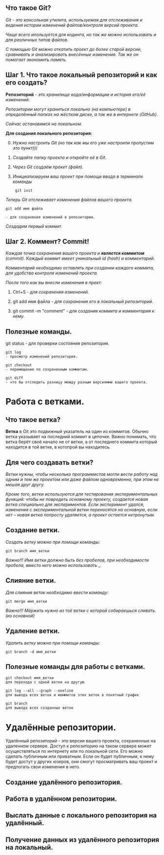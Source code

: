 ## Что такое Git?

*Git - это консольная утилита, используемая для отслеживания и ведения истории изменений файлов/контроля версий проекта.*

*Чаще всего ипользуется для кодинга, но так же можно использовать и для различных типов файлов.*

*С помощью Git можно откатить проект до более старой версии, сравнивать и анализировать внесённые изменения. Так же он помогает экономить память.* 

## Шаг 1. Что такое локальный репозиторий и как его создать?

**Репозиторий** - *это хранилище кода/информации и история его/её изменений.*

*Репозитории могут храниться локально (на компьютере) в определённый папках на жёстком диске, а так же в интернете (GitHub).*

*Сейчас остановимся на локальном.*

**Для создания локального репозитория:**

0. *Нужно настроить Git (но так как мы его уже настроили пропустим это  пункт)))*

1. *Создайте папку проекта и откройте её в Git.*

2. *Через Git  создаём прокет (файл).*

3. *Инициализируем ваш проект при помощи ввода в терминале команды* 

        git init

*Теперь Git отслеживает изменения файлов вашего проекта.*

    git add имя файла 
    
    - для сохранения изменений в репозитории.

*Создадим первый коммит.*

## Шаг 2. Коммент? Commit!

*Каждая точка сохранения вашего проекта и **является коммитом** (commit). Каждый коммит имеет уникальный id (hash) и комментарий.*

*Комментарий необходимо оставлять при создании каждого коммита, для удобства контроля изменений проекта.*

*После того как вы внесли изменения в прект:*

1. Ctrl+S - *для сохранения изменений.*

2. git add имя файла - *для сохранения его в локальный репозиторий.*

3. git commit -m "comment" - *для создания коммита и комментария к нему.*

## Полезные команды.

 git status 
    - для проверки состояния репозитория.

    git log 
    - просмотр изменений репозитория.

    git checkout
    - перемещение по сохраненным коммитам.

    git diff
    - что бы отследить разницу между разным версиямми вашего проекта.

# Работа с ветками.

## Что такое ветка?

**Ветка** в Git это подвижный указатель на один из коммитов. Обычно ветка указывает на последний коммит в цепочке. Важно понимать, что ветка берёт своё начало не от ветки, а от последнего коммита который находится в той ветке, в котопрой вы находитесь.

## Для чего создавать ветки?

*Ветки нужны, чтобы несколько программистов могли вести работу над одним и тем же проектом или даже файлом одновременно, при этом не мешая друг другу.*

*Кроме того, ветки используются для тестирования экспериментальных функций: чтобы не повредить основному проекту, создается новая ветка специально для экспериментов. Если эксперимент удался, изменения с экспериментальной ветки переносятся на основную, если нет – новая ветка попросту удаляется, а проект остается нетронутым.*

## Создание ветки.

*Создать ветку можно при помощи команды:* 

    git branch имя_ветки

*Важно!!! Имя ветки должно быть без пробелов, при необходимости пробела, вместо него можно использовать _.*

## Слияние ветки.

*Для слияния веток необходимо ввести команду:*

    git merge имя_ветки

*Важно!!! Мёржить нужно из тоё ветки с которой собираешься сливать.(из основной)*

## Удаление ветки.

*Удалить ветку можно при помощи команды:*

    git branch -d имя_ветки

## Полезные команды для работы с ветками.

    git checkout имя_ветки 
    для перехода с одной ветки на другую

    git log --all --graph --oneline 
    для вывода всех веток и моммитов этих веток в понятный график

    git branch 
    для вывода всех созданных веток

# Удалённые репозитории.

Удалённый репозиторий - это версии вашего проекта, сохраненные на удаленном сервере. Доступ к репозиторию на таком сервере может осуществляться по интернету или по локальной сети. Его можно сделать публичным или приватным. Если он будет публичным, к нему будет достут у других юзеров, они смогут просматривать ваш проект и предлогать свои изменения в него.

## Создание удалённого репозитория.

## Работа в удалённом репозитории.

## Выслать данные с локального репозитория на удалённый.

## Получение данных из удалённого репозитория на локальный.
